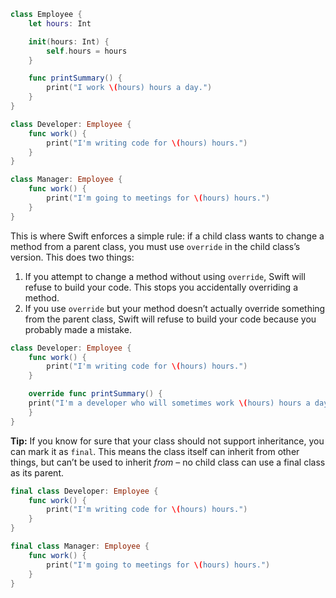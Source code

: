 ```swift
class Employee {
    let hours: Int

    init(hours: Int) {
        self.hours = hours
    }

	func printSummary() {
	    print("I work \(hours) hours a day.")
	}
}

class Developer: Employee {
    func work() {
        print("I'm writing code for \(hours) hours.")
    }
}

class Manager: Employee {
    func work() {
        print("I'm going to meetings for \(hours) hours.")
    }
}
```

This is where Swift enforces a simple rule: if a child class wants to change a method from a parent class, you must use `override` in the child class’s version. This does two things:
1. If you attempt to change a method without using `override`, Swift will refuse to build your code. This stops you accidentally overriding a method.
2. If you use `override` but your method doesn’t actually override something from the parent class, Swift will refuse to build your code because you probably made a mistake.

```swift
class Developer: Employee {
    func work() {
        print("I'm writing code for \(hours) hours.")
    }

	override func printSummary() {
    print("I'm a developer who will sometimes work \(hours) hours a day, but other times spend hours arguing about whether code should be indented using tabs or spaces.")
	}
}
```

**Tip:** If you know for sure that your class should not support inheritance, you can mark it as `final`. This means the class itself can inherit from other things, but can’t be used to inherit _from_ – no child class can use a final class as its parent.

```swift
final class Developer: Employee {
    func work() {
        print("I'm writing code for \(hours) hours.")
    }
}

final class Manager: Employee {
    func work() {
        print("I'm going to meetings for \(hours) hours.")
    }
}
```

